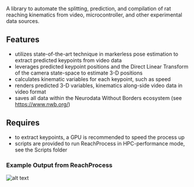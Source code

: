 A library to automate the splitting, prediction, and compilation of rat reaching kinematics from video, microcontroller,
and other experimental data sources.

## Features
- utilizes state-of-the-art technique in markerless pose estimation to extract predicted keypoints from video data
- leverages predicted keypoint positions and the Direct Linear Transform of the camera state-space to estimate 3-D positions
- calculates kinematic variables for each keypoint, such as speed
- renders predicted 3-D variables, kinematics along-side video data in video format
- saves all data within the Neurodata Without Borders ecosystem (see https://www.nwb.org/)


## Requires
- to extract keypoints, a GPU is recommended to speed the process up
- scripts are provided to run ReachProcess in HPC-performance mode, see the Scripts folder


### Example Output from ReachProcess
![alt text](https://github.com/throneofshadow/ReachAnnotation/blob/main/reachannotate_example.png?raw=True)